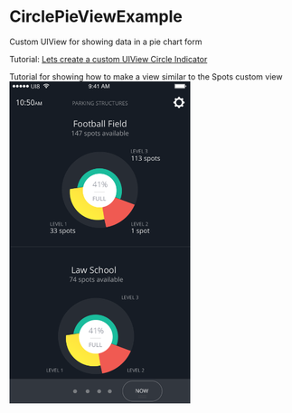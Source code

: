 # CirclePieViewExample
Custom UIView for showing data in a pie chart form

Tutorial: [Lets create a custom UIView Circle Indicator](https://medium.com/@jacks205/lets-create-a-custom-uiview-circle-indicator-in-swift-ec5a2b993dec)

Tutorial for showing how to make a view similar to the Spots custom view
<img src="view.png" width="320"/>
